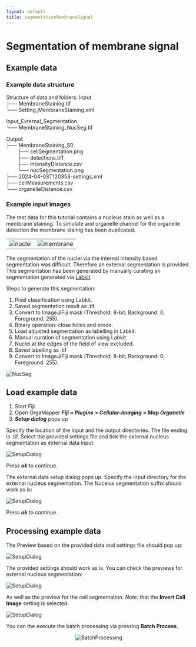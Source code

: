 ```yaml
---
layout: default
title: segmentationMembraneSignal
---
```


# Segmentation of membrane signal

## Example data

<!---
Link to example input data
-->

### Example data structure

Structure of data and folders:
Input<br>
├── MembraneStaining.tif<br>
└── Setting_MembraneStaining.xml<br>

Input_External_Segmentation<br>
└── MembraneStaining_NucSeg.tif<br>

Output<br>
├── MembraneStaining_S0<br>
&nbsp;&nbsp;&nbsp;&nbsp;&nbsp;&nbsp;&nbsp;&nbsp;├── cellSegmentation.png<br>
&nbsp;&nbsp;&nbsp;&nbsp;&nbsp;&nbsp;&nbsp;&nbsp;├── detections.tiff<br>
&nbsp;&nbsp;&nbsp;&nbsp;&nbsp;&nbsp;&nbsp;&nbsp;├── intensityDistance.csv<br>
&nbsp;&nbsp;&nbsp;&nbsp;&nbsp;&nbsp;&nbsp;&nbsp;└──  nucSegmentation.png<br>
├── 2024-04-03T120353-settings.xml<br>
├── cellMeasurements.csv<br>
└── organelleDistance.csv<br>

### Example input images

The test data for this tutorial contains a nucleus stain as well as a membrane staining. To simulate and organelle channel for the organelle detection the membrane stainig has been duplicated.

<table>
  <tr>
    <td><img src="../images/seg_membrane_signal/nucleus.png" alt="nuclei" ></td>
    <td><img src="../images/seg_membrane_signal/membrane.png" alt="membrane"></td>
  </tr>
</table>

The segmentation of the nuclei via the internal intensity based segmentation was difficult. Therefore an external segmentation is provided. This segmentation has been generated by manually curating an segmentation generated via [Labkit](https://imagej.net/plugins/labkit/). 

Steps to generate this segmentation:
1. Pixel classification using Labkit.
2. Saved segmentation result as .tif.
3. Convert to ImageJ/Fiji mask (Threshold; 8-bit; Background: 0, Foreground: 255).
4. Binary operation: close holes and erode.
5. Load adjusted segmentation as labelling in Labkit.
6. Manual curation of segmentation using Labkit.
7. Nuclei at the edges of the field of view excluded. 
8. Saved labelling as .tif
9. Convert to ImageJ/Fiji mask (Threshold; 8-bit; Background: 0, Foreground: 255).

<img src="../images/seg_membrane_signal/NucSeg.png" alt="NucSeg" class="inline"/>

## Load example data

1. Start Fiji
2. Open OrgaMapper
    **_Fiji > Plugins > Cellular-Imaging > Map Organelle_**
3. **_Setup dialog_** pops up

Specify the location of the input and the output directories. The file ending is .tif. Select the provided settings file and tick the external nucleus segmentation as external data input: 

<img src="../images/seg_membrane_signal/Invert_Setup.png" alt="SetupDialog" class="inline"/>

Press **_ok_** to continue.

The external data setup dialog pops up. Specify the input directory for the external nucleus segmentation. The Nucelus segmentation suffix should work as is:

<img src="../images/seg_membrane_signal/Invert_Setup2.png" alt="SetupDialog" class="inline"/>

Press **_ok_** to continue.

## Processing example data

The Preview based on the provided data and settings file should pop up:

<img src="../images/seg_membrane_signal/Invert_preview.png" alt="SetupDialog" class="inline"/>

The provided settings should work as is. You can check the previews for external nucleus segmentation:

<img src="../images/seg_membrane_signal/Invert_Nuc_Preview.png" alt="SetupDialog" class="inline"/>

As well as the preview for the cell segmentation. *Note:* that the **Invert Cell Image** setting is selected:

<img src="../images/seg_membrane_signal/Invert_Cell_Preview.png" alt="SetupDialog" class="inline"/>


You can the execute the batch processing via pressing **Batch Process**.

<p align="center">
  <img src="../images/BatchProcess.png" alt="BatchProcessing">
</p>
